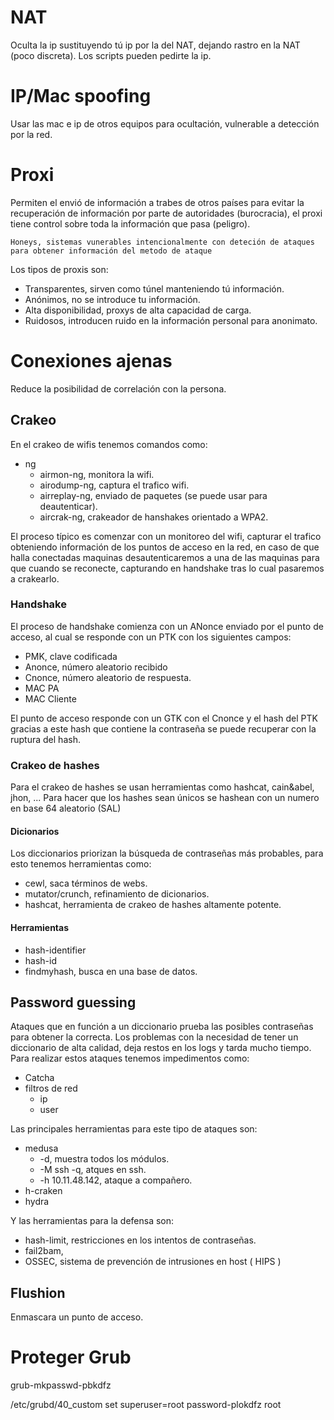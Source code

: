 # NAT
Oculta la ip sustituyendo tú ip por la del NAT, dejando rastro en la NAT (poco discreta). Los scripts pueden pedirte la ip.
# IP/Mac spoofing
Usar las mac e ip de otros equipos para ocultación, vulnerable a detección por la red.
# Proxi
Permiten el envió de información a trabes de otros países para evitar la recuperación de información por parte de autoridades (burocracia), el proxi tiene control sobre toda la información que pasa (peligro).

```note
Honeys, sistemas vunerables intencionalmente con deteción de ataques para obtener información del metodo de ataque
```

Los tipos de proxis son:
- Transparentes, sirven como túnel manteniendo tú información.
- Anónimos, no se introduce tu información.
- Alta disponibilidad, proxys de alta capacidad de carga.
- Ruidosos, introducen ruido en la información personal para anonimato.

# Conexiones ajenas
Reduce la posibilidad de correlación con la persona.
## Crakeo
En el crakeo de wifis tenemos comandos como:
- ng
	- airmon-ng, monitora la wifi.
	- airodump-ng, captura el trafico wifi.
	- airreplay-ng, enviado de paquetes (se puede usar para deautenticar).
	- aircrak-ng, crakeador de hanshakes orientado a WPA2.

El proceso típico es comenzar con un monitoreo del wifi, capturar el trafico obteniendo información de los puntos de acceso en la red, en caso de que halla conectadas maquinas
desautenticaremos a una de las maquinas para que cuando se reconecte, capturando en handshake tras lo cual pasaremos a crakearlo.
### Handshake
El proceso de handshake comienza con un ANonce enviado por el punto de acceso, al cual se responde con un PTK con los siguientes campos:
- PMK, clave codificada
- Anonce, número aleatorio recibido 
- Cnonce, número aleatorio de respuesta.
- MAC PA
- MAC Cliente

El punto de acceso responde con un GTK con el Cnonce y el hash del PTK gracias a este hash que contiene la contraseña se puede recuperar con la ruptura del hash.
### Crakeo de hashes
Para el crakeo de hashes se usan herramientas como hashcat, cain&abel, jhon, ...
Para hacer que los hashes sean únicos se hashean con un numero en base 64 aleatorio (SAL)
#### Dicionarios
Los diccionarios priorizan la búsqueda de contraseñas más probables, para esto tenemos herramientas como:
- cewl, saca términos de webs.
- mutator/crunch, refinamiento de dicionarios.
- hashcat, herramienta de crakeo de hashes altamente potente.

#### Herramientas
- hash-identifier
- hash-id
- findmyhash, busca en una base de datos.
## Password guessing
Ataques que en función a un diccionario prueba las posibles contraseñas para obtener la correcta. Los problemas con la necesidad de tener un diccionario de alta calidad, deja restos en los logs y tarda mucho tiempo.
Para realizar estos ataques tenemos impedimentos como:
- Catcha
- filtros de red
	- ip
	- user

Las principales herramientas para este tipo de ataques son:
- medusa
	- -d, muestra todos los módulos.
	- -M ssh -q, atques en ssh.
	- -h 10.11.48.142, ataque a compañero.
- h-craken
- hydra

Y las herramientas para la defensa son:
- hash-limit, restricciones en los intentos de contraseñas.
- fail2bam, 
- OSSEC, sistema de prevención de intrusiones en host ( HIPS )

## Flushion
Enmascara un punto de acceso.
# Proteger Grub
grub-mkpasswd-pbkdfz

/etc/grubd/40_custom
set superuser=root
password-plokdfz root